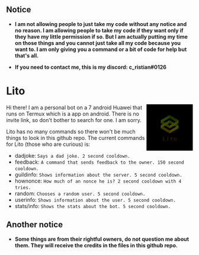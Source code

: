 ## Notice

- **I am not allowing people to just take my code without any notice and no reason. I am allowing people to take my code if they want only if they have my little permission if so. But I am actually putting my time on those things and you cannot just take all my code because you want to. I am only giving you a command or a bit of code for help but that's all.**

- **If you need to contact me, this is my discord: c_ristian#0126**



# Lito

<img align=right height=125 src=.github/f5a3d8aa3d1ee5333c23b0416c7e52ca.png>

Hi there! I am a personal bot on a 7 android Huawei that runs on Termux which is a app on android.
There is no invite link, so don't bother to search for one. I am sorry.

Lito has no many commands so there won't be much things to look in this github repo.
The current commands for Lito (those who are curious) is:
  - dadjoke:      `Says a dad joke. 2 second cooldown.`
  - feedback:     `A command that sends feedback to the owner. 150 second cooldown.`
  - guildinfo:    `Shows information about the server. 5 second cooldown.`
  - hownonce:     `How much of an nonce he is? 2 second cooldown with 4 tries.`
  - random:       `Chooses a random user. 5 second cooldown.`
  - userinfo:     `Shows information about the user. 5 second cooldown.`
  - stats/info: `Shows the stats about the bot. 5 second cooldown.`

## Another notice

   - **Some things are from their rightful owners, do not question me about them. They will receive the credits in the files in this github repo.**

